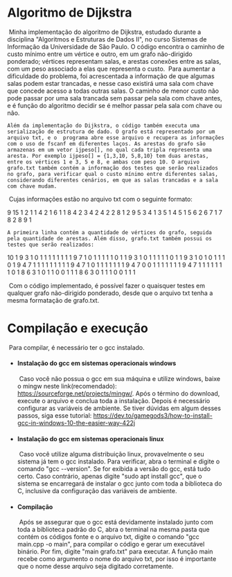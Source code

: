# Algoritmo de Dijkstra

​	Minha implementação do algoritmo de Dijkstra, estudado durante a disciplina "Algoritmos e Estruturas de Dados II", no curso Sistemas de Informação da Universidade de São Paulo. O código encontra o caminho de custo mínimo entre um vértice e outro, em um grafo não-dirigido ponderado; vértices representam salas, e arestas conexões entre as salas, com um peso associado a elas que representa o custo.
​	Para aumentar a dificuldade do problema, foi acrescentada a informação de que algumas salas podem estar trancadas, e nesse caso existirá uma sala com chave que concede acesso a todas outras salas. O caminho de menor custo não pode passar por uma sala trancada sem passar pela sala com chave antes, e é função do algoritmo decidir se é melhor passar pela sala com chave ou não.
		
 	Além da implementação do Dijkstra, o código também executa uma serialização de estrutura de dado. O grafo está representado por um arquivo txt, e o  programa abre esse arquivo e recupera as informações com o uso de fscanf em diferentes laços. As arestas do grafo são armazenas em um vetor ijpeso[], no qual cada tripla representa uma aresta. Por exemplo ijpeso[] = {1,3,10, 5,8,10} tem duas arestas, entre os vértices 1 e 3, 5 e 8, e ambas com peso 10. O arquivo grafo.txt também contém a informação dos testes que serão realizados no grafo, para verificar qual o custo mínimo entre diferentes salas, considerando diferentes cenários, em que as salas trancadas e a sala com chave mudam.

​	Cujas informações estão no arquivo txt com o seguinte formato:

9 15
1 2 1
1 4 2
1 6 1
1 8 4
2 3 4
2 4 2
2 8 1
2 9 5
3 4 1
3 5 1
4 5 1
5 6 2
6 7 1
7 8 2
8 9 1

	A primeira linha contém a quantidade de vértices do grafo, seguida pela quantidade de arestas. Além disso, grafo.txt também possui os testes que serão realizados:
10
1 9 3 1 0 1 1 1 1 1 1 1
1 9 7 1 0 1 1 1 1 1 0 1
1 9 3 1 0 1 1 1 1 1 0 1
1 9 3 1 0 1 0 1 1 1 0 1
9 4 7 1 1 1 1 1 1 1 1 1
9 4 7 1 0 1 1 1 1 1 1 1
9 4 7 0 0 1 1 1 1 1 1 1
9 4 7 1 1 1 1 1 1 1 0 1
8 6 3 1 0 1 1 0 0 1 1 1
8 6 3 0 1 1 1 0 0 1 1 1

​	Com o código implementado, é possível fazer o quaisquer testes em qualquer grafo não-dirigido ponderado, desde que o arquivo txt tenha a mesma formatação de grafo.txt.

# Compilação e execução

​	Para compilar, é necessário ter o gcc instalado.

- #### Instalação do gcc em sistemas operacionais windows

  ​	Caso você não possua o gcc em sua máquina e utilize windows, baixe o mingw neste link(recomendado): https://sourceforge.net/projects/mingw/. Após o término do download, execute o arquivo e conclua toda a instalação. Depois é necessário configurar as variáveis de ambiente. Se tiver dúvidas em algum desses passos, siga esse tutorial: https://dev.to/gamegods3/how-to-install-gcc-in-windows-10-the-easier-way-422j

- #### Instalação do gcc em sistemas operacionais linux

  ​	Caso você utilize alguma distribuição linux, provavelmente o seu sistema já tem o gcc instalado. Para verificar, abra o terminal e digite o comando "gcc --version". Se for exibida a versão do gcc, está tudo certo. Caso contrário, apenas digite "sudo apt install gcc", que o sistema se encarregará de instalar o gcc junto com toda a biblioteca do C, inclusive da configuração das variáveis de ambiente.

- #### Compilação

  ​	Após se assegurar que o gcc está devidamente instalado junto com toda a biblioteca padrão do C, abra o terminal na mesma pasta que contém os códigos fonte e o arquivo txt, digite o comando "gcc main.cpp -o main", para compilar o código e gerar um executável binário. Por fim, digite "main grafo.txt" para executar. A função main recebe como argumento o nome do arquivo txt, por isso é importante que o nome desse arquivo seja digitado corretamente.

